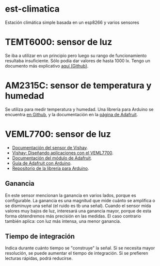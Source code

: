 # est-climatica
Estación climática simple basada en un esp8266 y varios sensores

# TEMT6000: sensor de luz
Se iba a utilizar en un principio pero luego su rango de funcionamiento resultaba insuficiente. Sólo podía dar valores de hasta 1000 lx. Tengo un documento más explicativo [aquí (Github)](https://github.com/Xayiide/esp-8266-pruebas/blob/main/arduino/temt6000/README.md).

# AM2315C: sensor de temperatura y humedad 
Se utiliza para medir temperatura y humedad. Una librería para Arduino se encuentra [en Github](https://github.com/RobTillaart/AM2315C), y la documentación en la [página de Adafruit](https://cdn-shop.adafruit.com/product-files/5182/5182_AM2315C.pdf).

# VEML7700: sensor de luz
- [Documentación del sensor de Vishay](https://www.vishay.com/docs/84286/veml7700.pdf).
- [Vishay: Diseñando aplicaciones con el VEML7700](https://www.vishay.com/docs/84323/designingveml7700.pdf).
- [Documentación del módulo de Adafruit](https://cdn-learn.adafruit.com/downloads/pdf/adafruit-veml7700.pdf).
- [Guía de Adafruit con Arduino](https://learn.adafruit.com/adafruit-veml7700/arduino).
- [Repositorio de la librería para Arduino](https://github.com/adafruit/Adafruit_VEML7700).

## Ganancia
En este sensor mencionan la ganancia en varios lados, porque es configurable. La ganancia es una magnitud que mide cuánto se amplifica o se disminuye una señal (el ruido es tb una señal). Cuando el sensor mida valores muy bajos de luz, interesará una ganancia mayor, porque de esta forma obtendremos más precisión en las medidas. El caso contrario también aplica: con luz más intensa, una menor ganancia.

## Tiempo de integración
Indica durante cuánto tiempo se "construye" la señal. Si se necesita mayor resolución, se puede aumentar el tiempo de integración. Si se prefieren lecturas rápidas, podrá reducirse.
